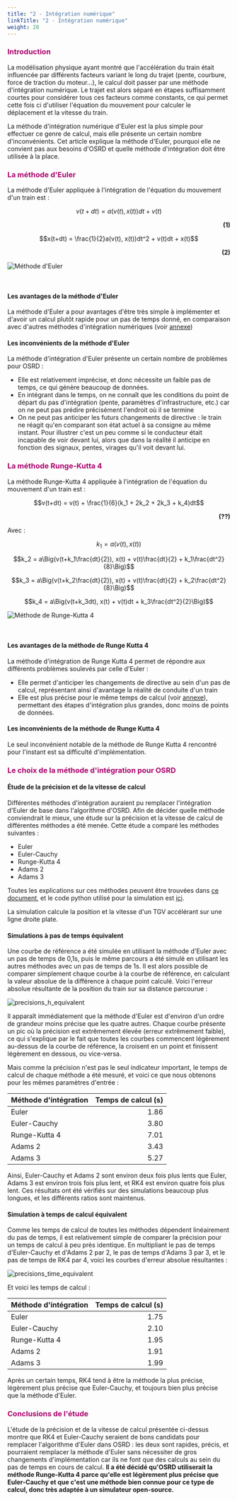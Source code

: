 ```yaml
---
title: "2 - Intégration numérique"
linkTitle: "2 - Intégration numérique"
weight: 20
---
```


<!-- script to auto-render KaTeX extension : $$..$$ for outline formula, //(...//) for inline formula -->
<link rel="stylesheet" href="https://cdn.jsdelivr.net/npm/katex@0.15.3/dist/katex.min.css" integrity="sha384-KiWOvVjnN8qwAZbuQyWDIbfCLFhLXNETzBQjA/92pIowpC0d2O3nppDGQVgwd2nB" crossorigin="anonymous">
<script defer src="https://cdn.jsdelivr.net/npm/katex@0.15.3/dist/katex.min.js" integrity="sha384-0fdwu/T/EQMsQlrHCCHoH10pkPLlKA1jL5dFyUOvB3lfeT2540/2g6YgSi2BL14p" crossorigin="anonymous"></script>
<script defer src="https://cdn.jsdelivr.net/npm/katex@0.15.3/dist/contrib/auto-render.min.js" integrity="sha384-+XBljXPPiv+OzfbB3cVmLHf4hdUFHlWNZN5spNQ7rmHTXpd7WvJum6fIACpNNfIR" crossorigin="anonymous"
    onload="renderMathInElement(document.body);"></script>

### <font color=#aa026d>Introduction</font>

La modélisation physique ayant montré que l'accélération du train était influencée par différents facteurs variant le long du trajet (pente, courbure, force de traction du moteur...), le calcul doit passer par une méthode d'intégration numérique. Le trajet est alors séparé en étapes suffisamment courtes pour considérer tous ces facteurs comme constants, ce qui permet cette fois ci d'utiliser l'équation du mouvement pour calculer le déplacement et la vitesse du train.

La méthode d'intégration numérique d'Euler est la plus simple pour effectuer ce genre de calcul, mais elle présente un certain nombre d'inconvénients. Cet article explique la méthode d'Euler, pourquoi elle ne convient pas aux besoins d'OSRD et quelle méthode d'intégration doit être utilisée à la place.

### <font color=#aa026d>La méthode d'Euler</font>

La méthode d'Euler appliquée à l'intégration de l'équation du mouvement d'un train est :

$$v(t+dt) = a(v(t), x(t))dt + v(t)$$ <div style="text-align: right"> **(1)** </div>

$$x(t+dt) = \frac{1}{2}a(v(t), x(t))dt^2 + v(t)dt + x(t)$$ <div style="text-align: right"> **(2)** </div>

![Méthode d'Euler](../euler.png)
<p>&nbsp;</p>

#### **Les avantages de la méthode d'Euler**

La méthode d'Euler a pour avantages d'être très simple à implémenter et d'avoir un calcul plutôt rapide pour un pas de temps donné, en comparaison avec d'autres méthodes d'intégration numériques (voir [annexe](#le-choix-de-la-m%C3%A9thode-dint%C3%A9gration-pour-osrd))

#### **Les inconvénients de la méthode d'Euler**

La méthode d'intégration d'Euler présente un certain nombre de problèmes pour OSRD :

- Elle est relativement imprécise, et donc nécessite un faible pas de temps, ce qui génère beaucoup de données.
- En intégrant dans le temps, on ne connaît que les conditions du point de départ du pas d'intégration (pente, paramètres d'infrastructure, etc.) car on ne peut pas prédire précisément l'endroit où il se termine
- On ne peut pas anticiper les futurs changements de directive : le train ne réagit qu'en comparant son état actuel à sa consigne au même instant. Pour illustrer c'est un peu comme si le conducteur était incapable de voir devant lui, alors que dans la réalité il anticipe en fonction des signaux, pentes, virages qu'il voit devant lui.

### <font color=#aa026d>La méthode Runge-Kutta 4</font>

La méthode Runge-Kutta 4 appliquée à l'intégration de l'équation du mouvement d'un train est :

$$v(t+dt) = v(t) + \frac{1}{6}(k_1 + 2k_2 + 2k_3 + k_4)dt$$ <div style="text-align: right"> **(??)** </div>

Avec :

$$k_1 = a(v(t), x(t))$$

$$k_2 = a\Big(v(t+k_1\frac{dt}{2}), x(t) + v(t)\frac{dt}{2} + k_1\frac{dt^2}{8}\Big)$$

$$k_3 = a\Big(v(t+k_2\frac{dt}{2}), x(t) + v(t)\frac{dt}{2} + k_2\frac{dt^2}{8}\Big)$$

$$k_4 = a\Big(v(t+k_3dt), x(t) + v(t)dt + k_3\frac{dt^2}{2}\Big)$$

![Méthode de Runge-Kutta 4](../rk4.png)
<p>&nbsp;</p>

#### **Les avantages de la méthode de Runge Kutta 4**

La méthode d'intégration de Runge Kutta 4 permet de répondre aux différents problèmes soulevés par celle d'Euler :

- Elle permet d'anticiper les changements de directive au sein d'un pas de calcul, représentant ainsi d'avantage la réalité de conduite d'un train
- Elle est plus précise pour le même temps de calcul (voir [annexe](#le-choix-de-la-m%C3%A9thode-dint%C3%A9gration-pour-osrd)), permettant des étapes d'intégration plus grandes, donc moins de points de données.

#### **Les inconvénients de la méthode de Runge Kutta 4**

Le seul inconvénient notable de la méthode de Runge Kutta 4 rencontré pour l'instant est sa difficulté d'implémentation.

<font color=#aa026d>

### Le choix de la méthode d'intégration pour OSRD

</font>

#### **Étude de la précision et de la vitesse de calcul**

Différentes méthodes d'intégration auraient pu remplacer l'intégration d'Euler de base dans l'algorithme d'OSRD. Afin de décider quelle méthode conviendrait le mieux, une étude sur la précision et la vitesse de calcul de différentes méthodes a été menée. Cette étude a comparé les méthodes suivantes :

- Euler
- Euler-Cauchy
- Runge-Kutta 4
- Adams 2
- Adams 3

Toutes les explications sur ces méthodes peuvent être trouvées dans [ce document](https://github.com/DGEXSolutions/osrd/wiki/documents/integration/MethodesNumeriques_EricGoncalves.pdf), et le code python utilisé pour la simulation est [ici](https://raw.githubusercontent.com/wiki/DGEXSolutions/osrd/code/integration/Tests_precision.py).

La simulation calcule la position et la vitesse d'un TGV accélérant sur une ligne droite plate.

#### **Simulations à pas de temps équivalent**

Une courbe de référence a été simulée en utilisant la méthode d'Euler avec un pas de temps de 0,1s, puis le même parcours a été simulé en utilisant les autres méthodes avec un pas de temps de 1s. Il est alors possible de comparer simplement chaque courbe à la courbe de référence, en calculant la valeur absolue de la différence à chaque point calculé. Voici l'erreur absolue résultante de la position du train sur sa distance parcourue :

![precisions_h_equivalent](../precisions_h_equivalent.png)

Il apparaît immédiatement que la méthode d'Euler est d'environ d'un ordre de grandeur moins précise que les quatre autres. Chaque courbe présente un pic où la précision est extrêmement élevée (erreur extrêmement faible), ce qui  s'explique par le fait que toutes les courbes commencent légèrement au-dessus de la courbe de référence, la croisent en un point et finissent légèrement en dessous, ou vice-versa.

Mais comme la précision n'est pas le seul indicateur important, le temps de calcul de chaque méthode a été mesuré, et voici ce que nous obtenons pour les mêmes paramètres d'entrée :

| Méthode d'intégration                    | Temps de calcul (s) |
|:-----------------------------------------|--------------------:|
| Euler                                    |                1.86 |
| Euler-Cauchy                             |                3.80 |
| Runge-Kutta 4                            |                7.01 |
| Adams 2                                  |                3.43 |
| Adams 3                                  |                5.27 |

Ainsi, Euler-Cauchy et Adams 2 sont environ deux fois plus lents que Euler, Adams 3 est environ trois fois plus lent, et RK4 est environ quatre fois plus lent. Ces résultats ont été vérifiés sur des simulations beaucoup plus longues, et les différents ratios sont maintenus.

#### **Simulation à temps de calcul équivalent**

Comme les temps de calcul de toutes les méthodes dépendent linéairement du pas de temps, il est relativement simple de comparer la précision pour un temps de calcul à peu près identique. En multipliant le pas de temps d'Euler-Cauchy et d'Adams 2 par 2, le pas de temps d'Adams 3 par 3, et le pas de temps de RK4 par 4, voici les courbes d'erreur absolue résultantes :

![precisions_time_equivalent](../precisions_time_equivalent.png)

Et voici les temps de calcul :

| Méthode d'intégration                    | Temps de calcul (s) |
|:-----------------------------------------|--------------------:|
| Euler                                    |                1.75 |
| Euler-Cauchy                             |                2.10 |
| Runge-Kutta 4                            |                1.95 |
| Adams 2                                  |                1.91 |
| Adams 3                                  |                1.99 |

Après un certain temps, RK4 tend à être la méthode la plus précise, légèrement plus précise que Euler-Cauchy, et toujours bien plus précise que la méthode d'Euler.

### <font color=#aa026d>Conclusions de l'étude</font>

L'étude de la précision et de la vitesse de calcul présentée ci-dessus montre que RK4 et Euler-Cauchy seraient de bons candidats pour remplacer l'algorithme d'Euler dans OSRD : les deux sont rapides, précis, et pourraient remplacer la méthode d'Euler sans nécessiter de gros changements d'implémentation car ils ne font que des calculs au sein du pas de temps en cours de calcul.
**Il a été décidé qu'OSRD utiliserait la méthode Runge-Kutta 4 parce qu'elle est légèrement plus précise que Euler-Cauchy et que c'est une méthode bien connue pour ce type de calcul, donc très adaptée à un simulateur open-source.**
